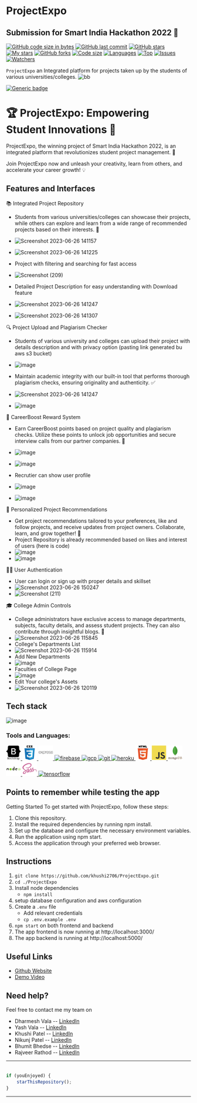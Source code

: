 # ProjectExpo
## Submission for Smart India Hackathon 2022 🌟

[![GitHub code size in bytes](https://img.shields.io/github/languages/code-size/khushi2706/ProjectExpo?logo=github&style=for-the-badge)](https://github.com/Dharmesh177) 
[![GitHub last commit](https://img.shields.io/github/last-commit/khushi2706/ProjectExpo?style=for-the-badge&logo=git)](https://github.com/Dharmesh177) 
[![GitHub stars](https://img.shields.io/github/stars/khushi2706/ProjectExpo?style=for-the-badge)](https://github.com/khushi2706/ProjectExpo/stargazers) 
[![My stars](https://img.shields.io/github/stars/Apurva-tech?affiliations=OWNER%2CCOLLABORATOR&style=for-the-badge&label=My%20stars)](https://github.com/khushi2706/ProjectExpo/stargazers) 
[![GitHub forks](https://img.shields.io/github/forks/khushi2706/ProjectExpo?style=for-the-badge&logo=git)](https://github.com/khushi2706/ProjectExpo/network)
[![Code size](https://img.shields.io/github/languages/code-size/khushi2706/ProjectExpo?style=for-the-badge)](https://github.com/khushi2706/ProjectExpo)
[![Languages](https://img.shields.io/github/languages/count/khushi2706/ProjectExpo?style=for-the-badge)](https://github.com/khushi2706/ProjectExpo)
[![Top](https://img.shields.io/github/languages/top/khushi2706/ProjectExpo?style=for-the-badge&label=Top%20Languages)](https://github.com/khushi2706/ProjectExpo)
[![Issues](https://img.shields.io/github/issues/khushi2706/ProjectExpo?style=for-the-badge&label=Issues)](https://github.com/khushi2706/ProjectExpo)
[![Watchers](	https://img.shields.io/github/watchers/khushi2706/ProjectExpo?label=Watch&style=for-the-badge)](https://github.com/khushi2706/ProjectExpo/) 

`ProjectExpo` an Integrated platform for projects taken up by the students of various universities/colleges.
![bb](https://github.com/khushi2706/ProjectExpo/assets/77879603/a64d30e7-fd10-42fd-af55-e6fea84af209)


[![Generic badge](https://img.shields.io/badge/view-demo-blue?style=for-the-badge&label=View%20Demo%20Video)](https://youtu.be/OKKK1GOnlIU) 

# 🏆 ProjectExpo: Empowering Student Innovations 🌟

ProjectExpo, the winning project of Smart India Hackathon 2022, is an integrated platform that revolutionizes student project management. 🚀

Join ProjectExpo now and unleash your creativity, learn from others, and accelerate your career growth! 💡

## Features and Interfaces

📚 Integrated Project Repository
   - Students from various universities/colleges can showcase their projects, while others can explore and learn from a wide range of recommended projects based on their interests. 📂
   - ![Screenshot 2023-06-26 141157](https://github.com/khushi2706/ProjectExpo/assets/77879603/984b675b-1b17-45e1-a202-52650f20b9eb)
   - ![Screenshot 2023-06-26 141225](https://github.com/khushi2706/ProjectExpo/assets/77879603/f852b757-8bf3-4ec3-b48c-a2a841d1989a)
 
   - Project with filtering and searching for fast access
   - ![Screenshot (209)](https://github.com/khushi2706/ProjectExpo/assets/77879603/b1b807cf-5bef-4fd1-bd38-f46c5708dabe)

   - Detailed Project Description for easy understanding with Download feature
   - ![Screenshot 2023-06-26 141247](https://github.com/khushi2706/ProjectExpo/assets/77879603/23217333-aab3-4794-b1f7-7c825324d4bd)
   - ![Screenshot 2023-06-26 141307](https://github.com/khushi2706/ProjectExpo/assets/77879603/282aab0d-b533-4005-bb36-8fbbd1189a86)

🔍 Project Upload and Plagiarism Checker 
   - Students of various university and colleges can upload their project with details description and with privacy option (pasting link generated bu aws s3 bucket)
   - ![image](https://github.com/khushi2706/ProjectExpo/assets/77879603/4dafd24d-0c86-4b90-acba-302ff754c95e)

   -  Maintain academic integrity with our built-in tool that performs thorough plagiarism checks, ensuring originality and authenticity. ✅
   - ![Screenshot 2023-06-26 141247](https://github.com/khushi2706/ProjectExpo/assets/77879603/e1102616-52e5-4cb8-84bf-7c00f6e974c8)
   - ![image](https://github.com/khushi2706/ProjectExpo/assets/77879603/c9363ade-d035-4ec3-8b9d-1f4b762807d3)
   
💼 CareerBoost Reward System
   - Earn CareerBoost points based on project quality and plagiarism checks. Utilize these points to unlock job opportunities and secure interview calls from our partner companies. 🎉
   - ![image](https://github.com/khushi2706/ProjectExpo/assets/77879603/ea86657e-7f61-4973-b3e4-ff141b65660d)
   - ![image](https://github.com/khushi2706/ProjectExpo/assets/77879603/a53fa96f-6fc0-4886-b983-50b2077a7e32)

   - Recrutier can show user profile 
   - ![image](https://github.com/khushi2706/ProjectExpo/assets/77879603/a77fb514-9a0b-4296-8b9d-6c589380f5ee)
   - ![image](https://github.com/khushi2706/ProjectExpo/assets/77879603/e8276727-0875-482a-96bc-6a53fe9dab6f)

🔖 Personalized Project Recommendations
   - Get project recommendations tailored to your preferences, like and follow projects, and receive updates from project owners. Collaborate, learn, and grow together! 👥
   - Project Repository is already recommended based on likes and interest of users (here is code)
   - ![image](https://github.com/khushi2706/ProjectExpo/assets/77879603/b624c2e5-29c9-4342-929e-8d537252fbb7)
   - ![image](https://github.com/khushi2706/ProjectExpo/assets/77879603/f927f4ee-3cad-4d59-a4d0-51ce71e300b9)

🙋‍♂️ User Authentication
   - User can login or sign up with proper details and skillset
   - ![Screenshot 2023-06-26 150247](https://github.com/khushi2706/ProjectExpo/assets/77879603/e2fca5ff-6624-42f8-9cbf-4df1afd7d9f7)
   - ![Screenshot (211)](https://github.com/khushi2706/ProjectExpo/assets/77879603/f56c8e76-be6d-4112-a646-977c4889043b)

🎓 College Admin Controls
   - College administrators have exclusive access to manage departments, subjects, faculty details, and assess student projects. They can also contribute through insightful blogs. 💼
   - ![Screenshot 2023-06-26 115845](https://github.com/khushi2706/ProjectExpo/assets/77879603/1231efa9-1bc1-428c-b4d2-aa6fb7c491d9)
   - College's Departments List
   - ![Screenshot 2023-06-26 115914](https://github.com/khushi2706/ProjectExpo/assets/77879603/f99b66e4-4d86-4a6a-96d7-bb1b5a61083d)
   - Add New Departments
   - ![image](https://github.com/khushi2706/ProjectExpo/assets/77879603/43bb60ba-36f0-4499-882d-aaa984a0e0df)
   - Faculties of College Page
   - ![image](https://github.com/khushi2706/ProjectExpo/assets/77879603/d510bef0-d660-4f70-8246-b2c9d0c26249)
   - Edit Your college's Assets
   - ![Screenshot 2023-06-26 120119](https://github.com/khushi2706/ProjectExpo/assets/77879603/b7163ec6-39cc-497f-8e84-ba419c2aee69)

## Tech stack

![image](https://user-images.githubusercontent.com/59837325/125461960-da7d575b-b1e8-43f4-ae22-6f3403df44d1.png)

### Tools and Languages: 
<p align="left"> <a href="https://getbootstrap.com" target="_blank"> <img src="https://raw.githubusercontent.com/devicons/devicon/master/icons/bootstrap/bootstrap-plain-wordmark.svg" alt="bootstrap" width="40" height="40"/> </a> <a href="https://www.w3schools.com/css/" target="_blank"> <img src="https://raw.githubusercontent.com/devicons/devicon/master/icons/css3/css3-original-wordmark.svg" alt="css3" width="40" height="40"/> </a> <a href="https://expressjs.com" target="_blank"> <img src="https://raw.githubusercontent.com/devicons/devicon/master/icons/express/express-original-wordmark.svg" alt="express" width="40" height="40"/> </a> <a href="https://firebase.google.com/" target="_blank"> <img src="https://www.vectorlogo.zone/logos/firebase/firebase-icon.svg" alt="firebase" width="40" height="40"/> </a> <a href="https://cloud.google.com" target="_blank"> <img src="https://www.vectorlogo.zone/logos/google_cloud/google_cloud-icon.svg" alt="gcp" width="40" height="40"/> </a> <a href="https://git-scm.com/" target="_blank"> <img src="https://www.vectorlogo.zone/logos/git-scm/git-scm-icon.svg" alt="git" width="40" height="40"/> </a> <a href="https://heroku.com" target="_blank"> <img src="https://www.vectorlogo.zone/logos/heroku/heroku-icon.svg" alt="heroku" width="40" height="40"/> </a> <a href="https://www.w3.org/html/" target="_blank"> <img src="https://raw.githubusercontent.com/devicons/devicon/master/icons/html5/html5-original-wordmark.svg" alt="html5" width="40" height="40"/> </a> <a href="https://developer.mozilla.org/en-US/docs/Web/JavaScript" target="_blank"> <img src="https://raw.githubusercontent.com/devicons/devicon/master/icons/javascript/javascript-original.svg" alt="javascript" width="40" height="40"/> </a> <a href="https://www.mongodb.com/" target="_blank"> <img src="https://raw.githubusercontent.com/devicons/devicon/master/icons/mongodb/mongodb-original-wordmark.svg" alt="mongodb" width="40" height="40"/> </a> <a href="https://nodejs.org" target="_blank"> <img src="https://raw.githubusercontent.com/devicons/devicon/master/icons/nodejs/nodejs-original-wordmark.svg" alt="nodejs" width="40" height="40"/> </a> <a href="https://sass-lang.com" target="_blank"> <img src="https://raw.githubusercontent.com/devicons/devicon/master/icons/sass/sass-original.svg" alt="sass" width="40" height="40"/> </a> <a href="https://www.tensorflow.org" target="_blank"> <img src="https://www.vectorlogo.zone/logos/tensorflow/tensorflow-icon.svg" alt="tensorflow" width="40" height="40"/> </a> </p>

## Points to remember while testing the app

Getting Started
To get started with ProjectExpo, follow these steps:

1. Clone this repository.
2. Install the required dependencies by running npm install.
3. Set up the database and configure the necessary environment variables.
4. Run the application using npm start.
5. Access the application through your preferred web browser.
   
## Instructions


1. `git clone https://github.com/khushi2706/ProjectExpo.git` 
2. `cd ./ProjectExpo`
3. Install node dependencies 
   - `npm install`
4. setup database configuration and aws configuration
5. Create a `.env` file 
   - Add relevant credentials
   - `cp .env.example .env` 
5. `npm start` on both frontend and backend
6. The app frontend is now running at http://localhost:3000/
7. The app backend is running at http://localhost:5000/


## Useful Links

- [Github Website](https://github.io/khushi2716/ProjectExpo)
- [Demo Video](https://youtu.be/OKKK1GOnlIU)

## Need help?

Feel free to contact me my team on 
- Dharmesh Vala -- [LinkedIn](https://www.linkedin.com/in/dharmesh-vala-252724204/) 
- Yash Vala -- [LinkedIn](https://www.linkedin.com/in/yash-prajapati-vala-2829061a3/) 
- Khushi Patel -- [LinkedIn](https://www.linkedin.com/in/khushi-patel-7854151b6/) 
- Nikunj Patel -- [LinkedIn](https://www.linkedin.com/in/nikunj-patel-1b9374187/) 
- Bhumit Bhedse -- [LinkedIn](https://www.linkedin.com/in/bhumitbedse/) 
- Rajveer Rathod -- [LinkedIn](https://www.linkedin.com/in/rajveer-rathod/) 

---------

```javascript

if (youEnjoyed) {
    starThisRepository();
}

```

-----------

